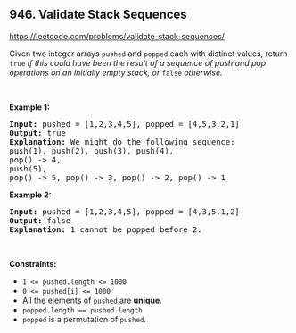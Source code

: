 ## 946. Validate Stack Sequences

<https://leetcode.com/problems/validate-stack-sequences/>

<div class="px-5 pt-4"><div class="flex"></div><div class="xFUwe" data-track-load="description_content"><p>Given two integer arrays <code>pushed</code> and <code>popped</code> each with distinct values, return <code>true</code><em> if this could have been the result of a sequence of push and pop operations on an initially empty stack, or </em><code>false</code><em> otherwise.</em></p>

<p>&nbsp;</p>
<p><strong class="example">Example 1:</strong></p>

<pre><strong>Input:</strong> pushed = [1,2,3,4,5], popped = [4,5,3,2,1]
<strong>Output:</strong> true
<strong>Explanation:</strong> We might do the following sequence:
push(1), push(2), push(3), push(4),
pop() -&gt; 4,
push(5),
pop() -&gt; 5, pop() -&gt; 3, pop() -&gt; 2, pop() -&gt; 1
</pre>

<p><strong class="example">Example 2:</strong></p>

<pre><strong>Input:</strong> pushed = [1,2,3,4,5], popped = [4,3,5,1,2]
<strong>Output:</strong> false
<strong>Explanation:</strong> 1 cannot be popped before 2.
</pre>

<p>&nbsp;</p>
<p><strong>Constraints:</strong></p>

<ul>
 <li><code>1 &lt;= pushed.length &lt;= 1000</code></li>
 <li><code>0 &lt;= pushed[i] &lt;= 1000</code></li>
 <li>All the elements of <code>pushed</code> are <strong>unique</strong>.</li>
 <li><code>popped.length == pushed.length</code></li>
 <li><code>popped</code> is a permutation of <code>pushed</code>.</li>
</ul>
</div></div>
